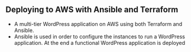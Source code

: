 ## Deploying to AWS with Ansible and Terraform
- A  multi-tier WordPress application on AWS using both Terraform and Ansible. 
-  Ansible is used in order to configure the instances to run a WordPress application. At the end a functional WordPress application is deployed